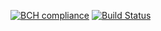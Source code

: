 [![BCH compliance](https://bettercodehub.com/edge/badge/anatoliykv/cicd-buzz?branch=master)](https://bettercodehub.com/)
[![Build Status](https://travis-ci.com/anatoliykv/cicd-buzz.svg?branch=master)](https://travis-ci.com/anatoliykv/cicd-buzz)
